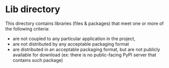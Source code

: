 # Lib directory

This directory contains libraries (files & packages) that meet one or more of the following criteria:

* are not coupled to any particular application in the project,
* are not distributed by any acceptable packaging format
* are distributed in an acceptable packaging format, but are not publicly available for download (ex: there is no public-facing PyPI server that contains such package)
